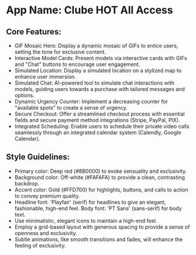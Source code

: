 # **App Name**: Clube HOT All Access

## Core Features:

- GIF Mosaic Hero: Display a dynamic mosaic of GIFs to entice users, setting the tone for exclusive content.
- Interactive Model Cards: Present models via interactive cards with GIFs and "Chat" buttons to encourage user engagement.
- Simulated Location: Display a simulated location on a stylized map to enhance user immersion.
- Simulated Chat: AI-powered tool to simulate chat interactions with models, guiding users towards a purchase with tailored messages and options.
- Dynamic Urgency Counter: Implement a decreasing counter for "available spots" to create a sense of urgency.
- Secure Checkout: Offer a streamlined checkout process with essential fields and secure payment method integrations (Stripe, PayPal, PIX).
- Integrated Scheduling: Enable users to schedule their private video calls seamlessly through an integrated calendar system (Calendly, Google Calendar).

## Style Guidelines:

- Primary color: Deep red (#8B0000) to evoke sensuality and exclusivity.
- Background color: Off-white (#FAFAFA) to provide a clean, contrasting backdrop.
- Accent color: Gold (#FFD700) for highlights, buttons, and calls to action to convey premium quality.
- Headline font: 'Playfair' (serif) for headlines to give an elegant, fashionable, high-end feel. Body font: 'PT Sans' (sans-serif) for body text.
- Use minimalistic, elegant icons to maintain a high-end feel.
- Employ a grid-based layout with generous spacing to provide a sense of openness and exclusivity.
- Subtle animations, like smooth transitions and fades, will enhance the feeling of exclusivity.